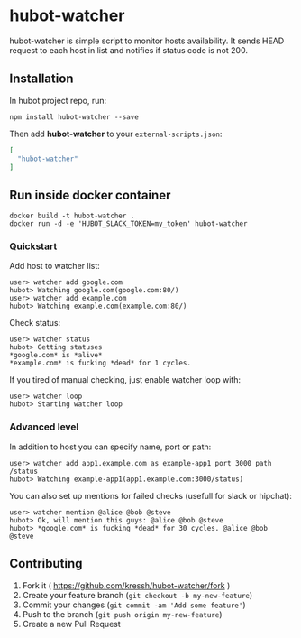# hubot-watcher

hubot-watcher is simple script to monitor hosts availability.
It sends HEAD request to each host in list and notifies if status code is not 200.

## Installation

In hubot project repo, run:

`npm install hubot-watcher --save`

Then add **hubot-watcher** to your `external-scripts.json`:

```json
[
  "hubot-watcher"
]
```

## Run inside docker container
```
docker build -t hubot-watcher .
docker run -d -e 'HUBOT_SLACK_TOKEN=my_token' hubot-watcher
```

### Quickstart

Add host to watcher list:

```
user> watcher add google.com
hubot> Watching google.com(google.com:80/)
user> watcher add example.com
hubot> Watching example.com(example.com:80/)
```

Check status:

```
user> watcher status
hubot> Getting statuses
*google.com* is *alive*
*example.com* is fucking *dead* for 1 cycles.
```

If you tired of manual checking, just enable watcher loop with:

```
user> watcher loop
hubot> Starting watcher loop
```

### Advanced level

In addition to host you can specify name, port or path:

```
user> watcher add app1.example.com as example-app1 port 3000 path /status
hubot> Watching example-app1(app1.example.com:3000/status)
```

You can also set up mentions for failed checks (usefull for slack or hipchat):

```
user> watcher mention @alice @bob @steve
hubot> Ok, will mention this guys: @alice @bob @steve
hubot> *google.com* is fucking *dead* for 30 cycles. @alice @bob @steve
```

## Contributing

1. Fork it ( https://github.com/kressh/hubot-watcher/fork )
2. Create your feature branch (`git checkout -b my-new-feature`)
3. Commit your changes (`git commit -am 'Add some feature'`)
4. Push to the branch (`git push origin my-new-feature`)
5. Create a new Pull Request
